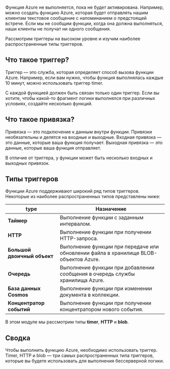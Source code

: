 Функция Azure не выполняется, пока не будет активирована. Например, можно создать функцию Azure, которая будет отправлять нашим клиентам текстовое сообщение с напоминанием о предстоящей встрече. Если мы не сообщим функции, когда она должна выполняться, наши клиенты не получат ни одного сообщения. 

Рассмотрим триггеры на высоком уровне и изучим наиболее распространенные типы триггеров.

## <a name="what-is-a-trigger"></a>Что такое триггер?

Триггер — это служба, которая определяет способ вызова функции Azure. Например, если вам нужно, чтобы функция выполнялась каждые 10 минут, можно использовать триггер timer.

С каждой функцией должен быть связан только один триггер. Если вы хотите, чтобы какой-то фрагмент логики выполнялся при различных условиях, создайте несколько функций.

## <a name="what-is-a-binding"></a>Что такое привязка?

Привязка — это подключение к данным внутри функции. Привязки необязательны и делятся на входные и выходные. Входная привязка — это данные, которые ваша функция получает. Выходная привязка — это данные, которые ваша функция отправляет.

В отличие от триггера, у функции может быть несколько входных и выходных привязок.

## <a name="types-of-triggers"></a>Типы триггеров

Функции Azure поддерживают широкий ряд типов триггеров. Некоторые из наиболее распространенных типов представлены ниже:

| type | Назначение | 
| --- | --- | 
| **Таймер** | Выполнение функции с заданным интервалом. | 
| **HTTP** | Выполнение функции при получении HTTP-запроса. |  
| **Большой двоичный объект** | Выполнение функции при передаче или обновлении файла в хранилище BLOB-объектов Azure. | 
| **Очередь** | Выполнение функции при добавлении сообщения в очередь службы хранилища Azure. | 
| **База данных Cosmos** | Выполнение функции при изменении документа в коллекции. | 
| **Концентратор событий** | Выполнение функции при получении концентратором нового события. | 

В этом модуле мы рассмотрим типы **timer**, **HTTP** и **blob**.

## <a name="summary"></a>Сводка

Чтобы выполнить функцию Azure, необходимо использовать триггер. Timer, HTTP и blob — три самых распространенных типа триггеров, которые вы будете использовать для выполнения бессерверной логики.
